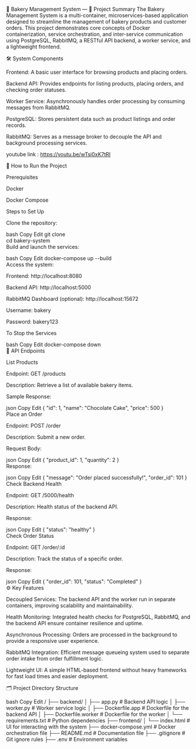 🍞 Bakery Management System — 📜 Project Summary
The Bakery Management System is a multi-container, microservices-based application designed to streamline the management of bakery products and customer orders. This project demonstrates core concepts of Docker containerization, service orchestration, and inter-service communication using PostgreSQL, RabbitMQ, a RESTful API backend, a worker service, and a lightweight frontend.

🛠️ System Components

Frontend: A basic user interface for browsing products and placing orders.

Backend API: Provides endpoints for listing products, placing orders, and checking order statuses.

Worker Service: Asynchronously handles order processing by consuming messages from RabbitMQ.

PostgreSQL: Stores persistent data such as product listings and order records.

RabbitMQ: Serves as a message broker to decouple the API and background processing services.

youtube link : https://youtu.be/wTsi0xK7tRI

🚀 How to Run the Project

Prerequisites

Docker

Docker Compose

Steps to Set Up

Clone the repository:

bash
Copy
Edit
git clone <repo-url>  
cd bakery-system  
Build and launch the services:

bash
Copy
Edit
docker-compose up --build  
Access the system:

Frontend: http://localhost:8080

Backend API: http://localhost:5000

RabbitMQ Dashboard (optional): http://localhost:15672

Username: bakery

Password: bakery123

To Stop the Services

bash
Copy
Edit
docker-compose down  
🧩 API Endpoints

List Products

Endpoint: GET /products

Description: Retrieve a list of available bakery items.

Sample Response:

json
Copy
Edit
{ "id": 1, "name": "Chocolate Cake", "price": 500 }  
Place an Order

Endpoint: POST /order

Description: Submit a new order.

Request Body:

json
Copy
Edit
{ "product_id": 1, "quantity": 2 }  
Response:

json
Copy
Edit
{ "message": "Order placed successfully!", "order_id": 101 }  
Check Backend Health

Endpoint: GET /5000/health

Description: Health status of the backend API.

Response:

json
Copy
Edit
{ "status": "healthy" }  
Check Order Status

Endpoint: GET /order/:id

Description: Track the status of a specific order.

Response:

json
Copy
Edit
{ "order_id": 101, "status": "Completed" }  
⚙️ Key Features

Decoupled Services:
The backend API and the worker run in separate containers, improving scalability and maintainability.

Health Monitoring:
Integrated health checks for PostgreSQL, RabbitMQ, and the backend API ensure container resilience and uptime.

Asynchronous Processing:
Orders are processed in the background to provide a responsive user experience.

RabbitMQ Integration:
Efficient message queueing system used to separate order intake from order fulfillment logic.

Lightweight UI:
A simple HTML-based frontend without heavy frameworks for fast load times and easier deployment.

🗂️ Project Directory Structure

bash
Copy
Edit
/
├── backend/
│   ├── app.py              # Backend API logic
│   ├── worker.py           # Worker service logic
│   ├── Dockerfile.app      # Dockerfile for the backend API
│   ├── Dockerfile.worker   # Dockerfile for the worker
│   └── requirements.txt    # Python dependencies
├── frontend/
│   └── index.html          # UI for interacting with the system
├── docker-compose.yml      # Docker orchestration file
├── README.md               # Documentation file
├── .gitignore              # Git ignore rules
├── .env                    # Environment variables
